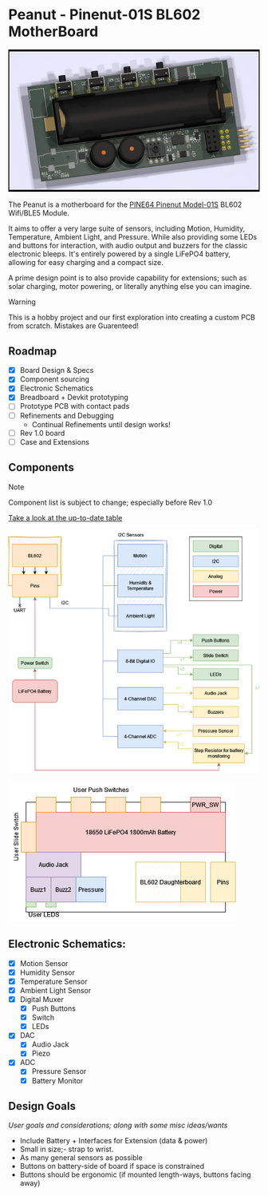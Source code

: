 # Peanut - Pinenut-01S BL602 MotherBoard

![](./Hardware/Peanut.png)


The Peanut is a motherboard for the [PINE64 Pinenut Model-01S](https://pine64.com/product/pinenut-model01s-wifi-ble5-module/) BL602 Wifi/BLE5 Module.

It aims to offer a very large suite of sensors, including Motion, Humidity, Temperature, Ambient Light, and Pressure. While also providing some LEDs and buttons for interaction, with audio output and buzzers for the classic electronic bleeps. It's entirely powered by a single LiFePO4 battery, allowing for easy charging and a compact size.

A prime design point is to also provide capability for extensions; such as solar charging, motor powering, or literally anything else you can imagine.


> [!WARNING]
> This is a hobby project and our first exploration into creating a custom PCB from scratch. Mistakes are Guarenteed!

## Roadmap

- [x] Board Design & Specs
- [x] Component sourcing
- [x] Electronic Schematics
- [x] Breadboard + Devkit prototyping
- [ ] Prototype PCB with contact pads
- [ ] Refinements and Debugging
	- Continual Refinements until design works!
- [ ] Rev 1.0 board
- [ ] Case and Extensions

## Components

> [!NOTE]
> Component list is subject to change; especially before Rev 1.0

[Take a look at the up-to-date table](https://github.com/WYVERN2742/Peanut/issues/3)

![](./doc/img/Components.drawio.png)

![](./doc/img/board-layout.drawio.png)


## Electronic Schematics:

- [x] Motion Sensor
- [x] Humidity Sensor
- [x] Temperature Sensor
- [x] Ambient Light Sensor
- [x] Digital Muxer
	- [x] Push Buttons
	- [x] Switch
	- [x] LEDs
- [x] DAC
	- [x] Audio Jack
	- [x] Piezo
- [x] ADC
	- [x] Pressure Sensor
	- [x] Battery Monitor

## Design Goals

*User goals and considerations; along with some misc ideas/wants*
- Include Battery + Interfaces for Extension (data & power)
- Small in size;- strap to wrist.
- As many general sensors as possible
- Buttons on battery-side of board if space is constrained
- Buttons should be ergonomic (if mounted length-ways, buttons facing away) 

